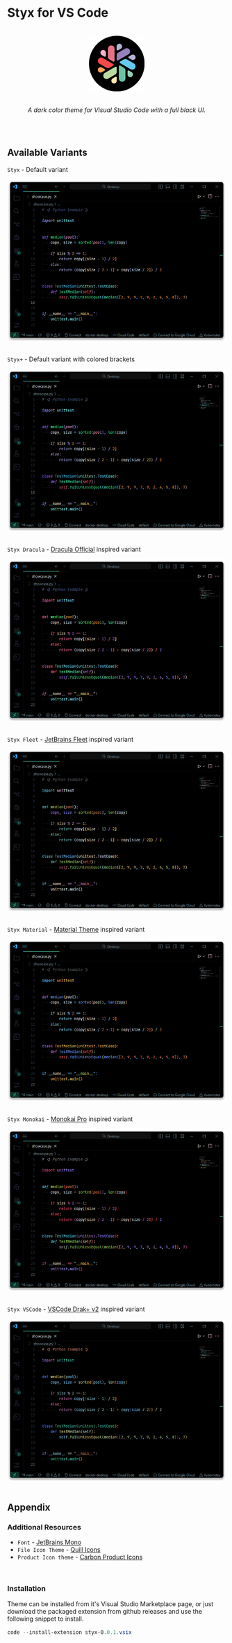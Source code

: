 # Styx for VS Code

<!-- ![styx-preview](https://raw.githubusercontent.com/hshhrr/vscode-styx/main/assets/previews/styx-preview.png?raw=true)
A dark color theme for Visual Studio Code with a full black UI. -->

<br/>

<div align="center">
	<img alt="styx-icon" style="width:128px;height:128px;" src="https://raw.githubusercontent.com/hshhrr/vscode-styx/main/assets/styx.png?raw=true">
</div>

<br/>

<p align="center">
	<i>
		A dark color theme for Visual Studio Code with a full black UI.
	</i>
</p>

<br/><br/>

## Available Variants

<!-- <br/> -->

`Styx` - Default variant
<div align="center">
	<img alt="styx-preview" src="https://raw.githubusercontent.com/hshhrr/vscode-styx/main/assets/previews/styx-preview.png?raw=true">
</div>

<br/>

`Styx+` - Default variant with colored brackets
<div align="center">
	<img alt="styx-plus-preview" src="https://raw.githubusercontent.com/hshhrr/vscode-styx/main/assets/previews/styx-plus-preview.png?raw=true">
</div>

<br/>

`Styx Dracula` - [Dracula Official](https://marketplace.visualstudio.com/items?itemName=dracula-theme.theme-dracula) inspired variant
<div align="center">
	<img alt="styx-dracula-preview" src="https://raw.githubusercontent.com/hshhrr/vscode-styx/main/assets/previews/styx-dracula-preview.png?raw=true">
</div>

<br/>

`Styx Fleet` - [JetBrains Fleet](https://www.jetbrains.com/fleet/) inspired variant
<div align="center">
	<img alt="styx-fleet-preview" src="https://raw.githubusercontent.com/hshhrr/vscode-styx/main/assets/previews/styx-fleet-preview.png?raw=true">
</div>

<br/>

`Styx Material` - [Material Theme](https://marketplace.visualstudio.com/items?itemName=Equinusocio.vsc-material-theme) inspired variant
<div align="center">
	<img alt="styx-material-preview" src="https://raw.githubusercontent.com/hshhrr/vscode-styx/main/assets/previews/styx-material-preview.png?raw=true">
</div>

<br/>

`Styx Monokai` - [Monokai Pro](https://marketplace.visualstudio.com/items?itemName=monokai.theme-monokai-pro-vscode) inspired variant
<div align="center">
	<img alt="styx-monokai-preview" src="https://raw.githubusercontent.com/hshhrr/vscode-styx/main/assets/previews/styx-monokai-preview.png?raw=true">
</div>

<br/>

`Styx VSCode` - [VSCode Drak+ v2](https://code.visualstudio.com/) inspired variant
<div align="center">
	<img alt="styx-vscode-preview" src="https://raw.githubusercontent.com/hshhrr/vscode-styx/main/assets/previews/styx-vscode-preview.png?raw=true">
</div>

<!-- <br/><br/> -->
<br/>

## Appendix

<!-- <br/> -->

### Additional Resources
- `Font` - [JetBrains Mono](https://www.jetbrains.com/lp/mono/)
- `File Icon Theme` - [Quill Icons](https://marketplace.visualstudio.com/items?itemName=cdonohue.quill-icons)
- `Product Icon theme` - [Carbon Product Icons](https://marketplace.visualstudio.com/items?itemName=antfu.icons-carbon)

<br/>

### Installation
Theme can be installed from it's Visual Studio Marketplace page, or just download the packaged extension from github releases and use the following snippet to install.
```powershell
code --install-extension styx-0.0.1.vsix
```